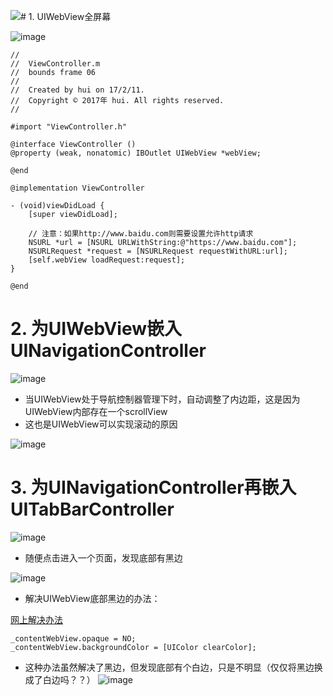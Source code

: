 ![](/assets/p0081.png)# 1. UIWebView全屏幕

![image](images/p0051.png)

	//
	//  ViewController.m
	//  bounds frame 06
	//
	//  Created by hui on 17/2/11.
	//  Copyright © 2017年 hui. All rights reserved.
	//
	
	#import "ViewController.h"
	
	@interface ViewController ()
	@property (weak, nonatomic) IBOutlet UIWebView *webView;
	
	@end
	
	@implementation ViewController
	
	- (void)viewDidLoad {
	    [super viewDidLoad];
	    
	    // 注意：如果http://www.baidu.com则需要设置允许http请求
	    NSURL *url = [NSURL URLWithString:@"https://www.baidu.com"];
	    NSURLRequest *request = [NSURLRequest requestWithURL:url];
	    [self.webView loadRequest:request];
	}
	
	@end
	
# 2. 为UIWebView嵌入UINavigationController
![image](images/p0052.png)

- 当UIWebView处于导航控制器管理下时，自动调整了内边距，这是因为UIWebView内部存在一个scrollView
- 这也是UIWebView可以实现滚动的原因

![image](images/p0053.png)

# 3. 为UINavigationController再嵌入UITabBarController
![image](images/p0079.png)
- 随便点击进入一个页面，发现底部有黑边

![image](images/p0080.png)
- 解决UIWebView底部黑边的办法：

[网上解决办法](http://www.th7.cn/Program/IOS/201602/768701.shtml)

	_contentWebView.opaque = NO;
	_contentWebView.backgroundColor = [UIColor clearColor]; 
	
- 这种办法虽然解决了黑边，但发现底部有个白边，只是不明显（仅仅将黑边换成了白边吗？？）
![image](images/p0081.png)
